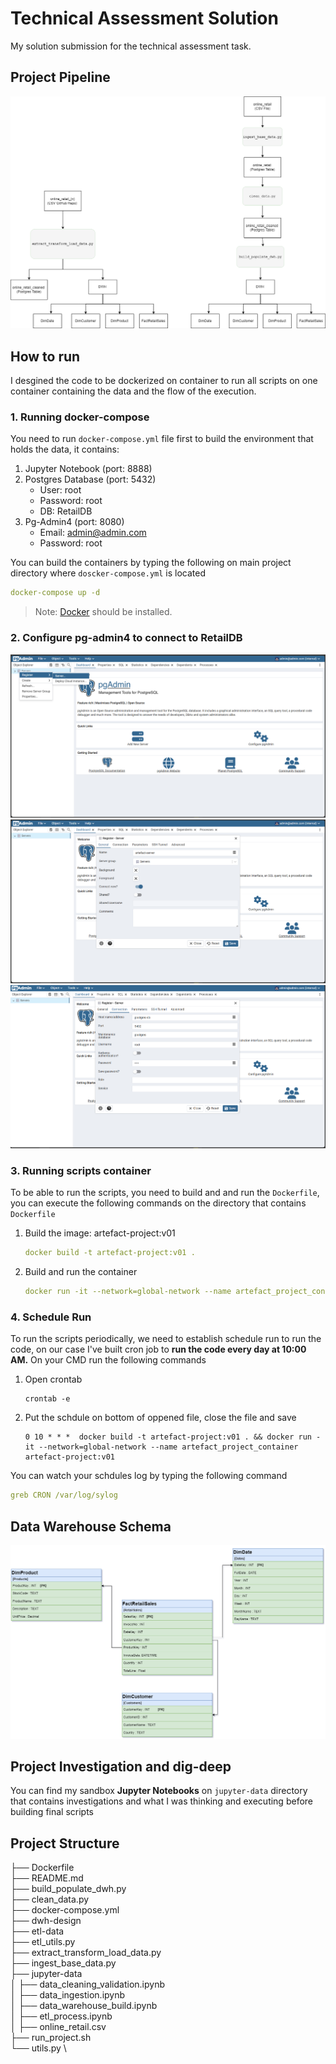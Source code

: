 # Technical Assessment Solution 
My solution submission for the technical assessment task. 

## Project Pipeline 
![project-pipeline](https://github.com/yossef-elmahdy/technical-assessment/blob/main/images/project_flow.png)

## How to run 
I desgined the code to be dockerized on container to run all scripts on one container containing the data and the flow of the execution. 

### 1. Running docker-compose 
You need to run `docker-compose.yml` file first to build the environment that holds the data, it contains: 
1. Jupyter Notebook (port: 8888)
2. Postgres Database (port: 5432)
    - User: root 
    - Password: root 
    - DB: RetailDB
3. Pg-Admin4 (port: 8080)
    - Email: admin@admin.com
    - Password: root  

You can build the containers by typing the following on main project directory where `doscker-compose.yml` is located  
```yaml
docker-compose up -d 
```
> Note: [Docker](https://www.docker.com/) should be installed. 


### 2. Configure pg-admin4 to connect to RetailDB 
![configure_1](https://github.com/yossef-elmahdy/technical-assessment/blob/main/images/configure_1.png)
![configure_2](https://github.com/yossef-elmahdy/technical-assessment/blob/main/images/configure_2.png)
![configure_3](https://github.com/yossef-elmahdy/technical-assessment/blob/main/images/configure_3.png)

### 3. Running scripts container 
To be able to run the scripts, you need to build and and run the `Dockerfile`, you can execute the following commands on the directory that contains `Dockerfile`

1. Build the image: artefact-project:v01
    ```yaml
    docker build -t artefact-project:v01 .
    ```
2. Build and run the container 
    ```yaml
    docker run -it --network=global-network --name artefact_project_container artefact-project:v01
    ```

### 4. Schedule Run 
To run the scripts periodically, we need to establish schedule run to run the code, on our case I've built cron job to **run the code every day at 10:00 AM.** 
On your CMD run the following commands 
1. Open crontab 
    ```console
    crontab -e
    ```
2. Put the schdule on bottom of oppened file, close the file and save 
    ```console
    0 10 * * *  docker build -t artefact-project:v01 . && docker run -it --network=global-network --name artefact_project_container artefact-project:v01      
    ```
You can watch your schdules log by typing the following command 
```yaml 
greb CRON /var/log/sylog
```

## Data Warehouse Schema 
![dwh-schema](https://github.com/yossef-elmahdy/technical-assessment/blob/main/dwh-design/oneline-retail-dwh-v4.png)

## Project Investigation and dig-deep 
You can find my sandbox **Jupyter Notebooks** on `jupyter-data` directory that contains investigations and what I was thinking and executing before building final scripts 


## Project Structure 
├── Dockerfile \
├── README.md \
├── build_populate_dwh.py \
├── clean_data.py \
├── docker-compose.yml \
├── dwh-design \
├── etl-data \
├── etl_utils.py \
├── extract_transform_load_data.py \
├── ingest_base_data.py \
├── jupyter-data \
│   ├── data_cleaning_validation.ipynb \
│   ├── data_ingestion.ipynb \
│   ├── data_warehouse_build.ipynb \
│   ├── etl_process.ipynb \
│   ├── online_retail.csv \
├── run_project.sh \
└── utils.py \
